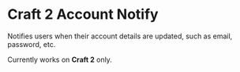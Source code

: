 # Craft 2 Account Notify

Notifies users when their account details are updated, such as email, password, etc.

Currently works on **Craft 2** only.